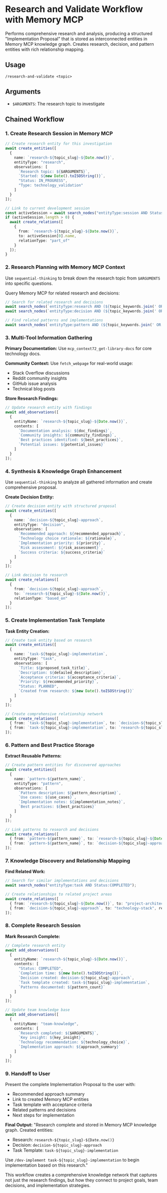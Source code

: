 # Research and Validate Workflow with Memory MCP

Performs comprehensive research and analysis, producing a structured "Implementation Proposal" that is stored as interconnected entities in Memory MCP knowledge graph. Creates research, decision, and pattern entities with rich relationship mapping.

## Usage
`/research-and-validate <topic>`

## Arguments
- `$ARGUMENTS`: The research topic to investigate

## Chained Workflow

### 1. Create Research Session in Memory MCP

```typescript
// Create research entity for this investigation
await create_entities([
  {
    name: `research-${topic_slug}-${Date.now()}`,
    entityType: "research",
    observations: [
      `Research topic: ${$ARGUMENTS}`,
      `Started: ${new Date().toISOString()}`,
      "Status: IN_PROGRESS",
      "Type: technology_validation"
    ]
  }
]);

// Link to current development session
const activeSession = await search_nodes("entityType:session AND Status:ACTIVE");
if (activeSession.length > 0) {
  await create_relations([
    {
      from: `research-${topic_slug}-${Date.now()}`,
      to: activeSession[0].name,
      relationType: "part_of"
    }
  ]);
}
```

### 2. Research Planning with Memory MCP Context

Use `sequential-thinking` to break down the research topic from `$ARGUMENTS` into specific questions.

Query Memory MCP for related research and decisions:

```typescript
// Search for related research and decisions
await search_nodes(`entityType:research AND (${topic_keywords.join(' OR ')})`);
await search_nodes(`entityType:decision AND (${topic_keywords.join(' OR ')})`);

// Find related patterns and implementations
await search_nodes(`entityType:pattern AND (${topic_keywords.join(' OR ')})`);
```

### 3. Multi-Tool Information Gathering

**Primary Documentation:** Use `mcp_context72_get-library-docs` for core technology docs.

**Community Context:** Use `fetch_webpage` for real-world usage:
- Stack Overflow discussions
- Reddit community insights
- GitHub issue analysis
- Technical blog posts

**Store Research Findings:**

```typescript
// Update research entity with findings
await add_observations([
  {
    entityName: `research-${topic_slug}-${Date.now()}`,
    contents: [
      `Documentation analysis: ${doc_findings}`,
      `Community insights: ${community_findings}`,
      `Best practices identified: ${best_practices}`,
      `Potential issues: ${potential_issues}`
    ]
  }
]);
```

### 4. Synthesis & Knowledge Graph Enhancement

Use `sequential-thinking` to analyze all gathered information and create comprehensive proposal.

**Create Decision Entity:**

```typescript
// Create decision entity with structured proposal
await create_entities([
  {
    name: `decision-${topic_slug}-approach`,
    entityType: "decision",
    observations: [
      `Recommended approach: ${recommended_approach}`,
      `Technology choice rationale: ${rationale}`,
      `Implementation priority: ${priority}`,
      `Risk assessment: ${risk_assessment}`,
      `Success criteria: ${success_criteria}`
    ]
  }
]);

// Link decision to research
await create_relations([
  {
    from: `decision-${topic_slug}-approach`,
    to: `research-${topic_slug}-${Date.now()}`,
    relationType: "based_on"
  }
]);
```

### 5. Create Implementation Task Template

**Task Entity Creation:**

```typescript
// Create task entity based on research
await create_entities([
  {
    name: `task-${topic_slug}-implementation`,
    entityType: "task",
    observations: [
      `Title: ${proposed_task_title}`,
      `Description: ${detailed_description}`,
      `Acceptance criteria: ${acceptance_criteria}`,
      `Priority: ${recommended_priority}`,
      "Status: PLANNED",
      `Created from research: ${new Date().toISOString()}`
    ]
  }
]);

// Create comprehensive relationship network
await create_relations([
  { from: `task-${topic_slug}-implementation`, to: `decision-${topic_slug}-approach`, relationType: "guided_by" },
  { from: `task-${topic_slug}-implementation`, to: `research-${topic_slug}-${Date.now()}`, relationType: "validated_by" }
]);
```

### 6. Pattern and Best Practice Storage

**Extract Reusable Patterns:**

```typescript
// Create pattern entities for discovered approaches
await create_entities([
  {
    name: `pattern-${pattern_name}`,
    entityType: "pattern",
    observations: [
      `Pattern description: ${pattern_description}`,
      `Use cases: ${use_cases}`,
      `Implementation notes: ${implementation_notes}`,
      `Best practices: ${best_practices}`
    ]
  }
]);

// Link patterns to research and decisions
await create_relations([
  { from: `pattern-${pattern_name}`, to: `research-${topic_slug}-${Date.now()}`, relationType: "discovered_in" },
  { from: `pattern-${pattern_name}`, to: `decision-${topic_slug}-approach`, relationType: "supports" }
]);
```

### 7. Knowledge Discovery and Relationship Mapping

**Find Related Work:**

```typescript
// Search for similar implementations and decisions
await search_nodes("entityType:task AND Status:COMPLETED");

// Create relationships to related project areas
await create_relations([
  { from: `research-${topic_slug}-${Date.now()}`, to: "project-architecture", relationType: "informs" },
  { from: `decision-${topic_slug}-approach`, to: "technology-stack", relationType: "influences" }
]);
```

### 8. Complete Research Session

**Mark Research Complete:**

```typescript
// Complete research entity
await add_observations([
  {
    entityName: `research-${topic_slug}-${Date.now()}`,
    contents: [
      "Status: COMPLETED",
      `Completion time: ${new Date().toISOString()}`,
      `Decision created: decision-${topic_slug}-approach`,
      `Task template created: task-${topic_slug}-implementation`,
      `Patterns documented: ${pattern_count}`
    ]
  }
]);

// Update team knowledge base
await add_observations([
  {
    entityName: "team-knowledge",
    contents: [
      `Research completed: ${$ARGUMENTS}`,
      `Key insight: ${key_insight}`,
      `Technology recommendation: ${technology_choice}`,
      `Implementation approach: ${approach_summary}`
    ]
  }
]);
```

### 9. Handoff to User

Present the complete Implementation Proposal to the user with:

- Recommended approach summary
- Link to created Memory MCP entities
- Task template with acceptance criteria
- Related patterns and decisions
- Next steps for implementation

**Final Output:**
"Research complete and stored in Memory MCP knowledge graph. Created entities:
- Research: `research-${topic_slug}-${Date.now()}`
- Decision: `decision-${topic_slug}-approach`  
- Task Template: `task-${topic_slug}-implementation`

Use `/dev-implement task-${topic_slug}-implementation` to begin implementation based on this research."

This workflow creates a comprehensive knowledge network that captures not just the research findings, but how they connect to project goals, team decisions, and implementation strategies.
